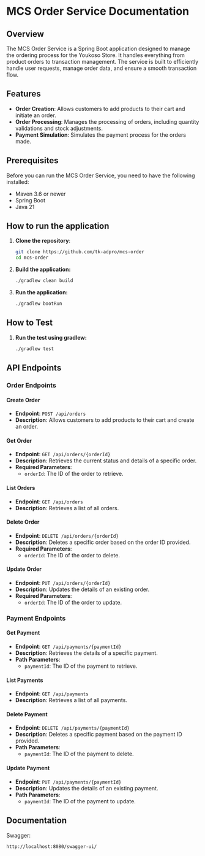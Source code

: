 # MCS Order Service Documentation

## Overview

The MCS Order Service is a Spring Boot application designed to manage the ordering process for the Youkoso Store. It handles everything from product orders to transaction management. The service is built to efficiently handle user requests, manage order data, and ensure a smooth transaction flow.

## Features

- **Order Creation**: Allows customers to add products to their cart and initiate an order.
- **Order Processing**: Manages the processing of orders, including quantity validations and stock adjustments.
- **Payment Simulation**: Simulates the payment process for the orders made.

## Prerequisites

Before you can run the MCS Order Service, you need to have the following installed:

- Maven 3.6 or newer
- Spring Boot
- Java 21

## How to run the application

1. **Clone the repository**:
   ```bash
   git clone https://github.com/tk-adpro/mcs-order
   cd mcs-order
   ```

2. **Build the application:**
   ```bash
   ./gradlew clean build
   ```

3. **Run the application:**
   ```bash
   ./gradlew bootRun
   ```

## How to Test 

1. **Run the test using gradlew:**
    ```bash
    ./gradlew test
   ```


## API Endpoints

### Order Endpoints

#### Create Order

- **Endpoint**: `POST /api/orders`
- **Description**: Allows customers to add products to their cart and create an order.

#### Get Order
- **Endpoint**: `GET /api/orders/{orderId}`
- **Description**: Retrieves the current status and details of a specific order.
- **Required Parameters**:
  - `orderId`: The ID of the order to retrieve.

#### List Orders
- **Endpoint**: `GET /api/orders`
- **Description**: Retrieves a list of all orders.

#### Delete Order
- **Endpoint**: `DELETE /api/orders/{orderId}`
- **Description**: Deletes a specific order based on the order ID provided.
- **Required Parameters**:
  - `orderId`: The ID of the order to delete.

#### Update Order
- **Endpoint**: `PUT /api/orders/{orderId}`
- **Description**: Updates the details of an existing order.
- **Required Parameters**:
  - `orderId`: The ID of the order to update.

### Payment Endpoints

#### Get Payment

- **Endpoint**: `GET /api/payments/{paymentId}`
- **Description**: Retrieves the details of a specific payment.
- **Path Parameters**:
  - `paymentId`: The ID of the payment to retrieve.

#### List Payments

- **Endpoint**: `GET /api/payments`
- **Description**: Retrieves a list of all payments.

#### Delete Payment

- **Endpoint**: `DELETE /api/payments/{paymentId}`
- **Description**: Deletes a specific payment based on the payment ID provided.
- **Path Parameters**:
  - `paymentId`: The ID of the payment to delete.

#### Update Payment
- **Endpoint**: `PUT /api/payments/{paymentId}`
- **Description**: Updates the details of an existing payment.
- **Path Parameters**:
  - `paymentId`: The ID of the payment to update.

## Documentation

Swagger:
   ```sh
   http://localhost:8080/swagger-ui/
   ```
